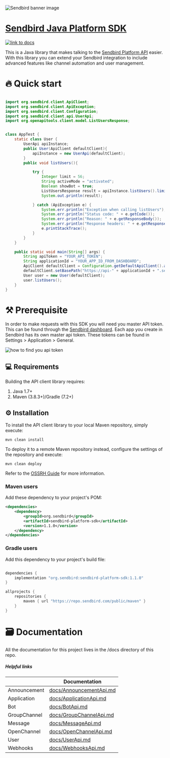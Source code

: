 ![Sendbird banner image](http://ww1.prweb.com/prfiles/2021/09/14/18371217/Sendbird_Logo_RGB_lg.png)

# [Sendbird Java Platform SDK](https://sendbird.com/docs/chat/v3/platform-api/getting-started/prepare-to-use-api)


[![link to docs](https://img.shields.io/badge/SDK-docs-green)](/docs)

This is a Java library that makes talking to the [Sendbird Platform API](https://sendbird.com/docs/chat/v3/platform-api/getting-started/prepare-to-use-api) easier. With this library you can extend your Sendbird integration to include advanced features like channel automation and user management.

# 🔥 Quick start

```java

import org.sendbird.client.ApiClient;
import org.sendbird.client.ApiException;
import org.sendbird.client.Configuration;
import org.sendbird.client.api.UserApi;
import org.openapitools.client.model.ListUsersResponse;


class AppTest {
    static class User {
        UserApi apiInstance;
        public User(ApiClient defaultClient){
            apiInstance = new UserApi(defaultClient);
        }
        public void listUsers(){

            try {
                Integer limit = 56;
                String activeMode = "activated";
                Boolean showBot = true;
                ListUsersResponse result = apiInstance.listUsers().limit(limit).activeMode(activeMode).execute();
                System.out.println(result);

            } catch (ApiException e) {
                System.err.println("Exception when calling listUsers");
                System.err.println("Status code: " + e.getCode());
                System.err.println("Reason: " + e.getResponseBody());
                System.err.println("Response headers: " + e.getResponseHeaders());
                e.printStackTrace();
            }
        }
    }

    public static void main(String[] args) {
        String apiToken = "YOUR_API_TOKEN";
        String applicationId = "YOUR_APP_ID_FROM_DASHBOARD";
        ApiClient defaultClient = Configuration.getDefaultApiClient().addDefaultHeader("Api-Token", apiToken);
        defaultClient.setBasePath("https://api-" + applicationId + ".sendbird.com");
        User user = new User(defaultClient);
        user.listUsers();
    }
}

```

# ⚒️ Prerequisite
In order to make requests with this SDK you will need you master API token. This can be found through the [Sendbird dashboard](https://dashboard.sendbird.com/).  Each app you create in Sendbird has its own master api token. These tokens can be found in Settings > Application > General.

![how to find you api token](https://i.imgur.com/0YMKtpX.png)

## 💻 Requirements

Building the API client library requires:
1. Java 1.7+
2. Maven (3.8.3+)/Gradle (7.2+)

## ⚙️ Installation

To install the API client library to your local Maven repository, simply execute:

```shell
mvn clean install
```

To deploy it to a remote Maven repository instead, configure the settings of the repository and execute:

```shell
mvn clean deploy
```

Refer to the [OSSRH Guide](http://central.sonatype.org/pages/ossrh-guide.html) for more information.

### Maven users

Add these dependency to your project's POM:

```xml
<dependencies>
    <dependency>
        <groupId>org.sendbird</groupId>
        <artifactId>sendbird-platform-sdk</artifactId>
        <version>1.1.0</version>
    </dependency>
</dependencies>
```

### Gradle users

Add this dependency to your project's build file:

```groovy

dependencies {
    implementation "org.sendbird:sendbird-platform-sdk:1.1.0"
}

allprojects {
    repositories {
        maven { url "https://repo.sendbird.com/public/maven" }
    }
}
```





# 🗃️ Documentation 
All the documentation for this project lives in the /docs directory of this repo. 

##### Helpful links

|       | Documentation |
| ----------- | ----------- |
| Announcement   | [docs/AnnouncementApi.md](docs/AnnouncementApi.md)|
| Application | [docs/ApplicationApi.md](docs/ApplicationApi.md)  |
| Bot | [docs/BotApi.md](docs/BotApi.md)  |
| GroupChannel | [docs/GroupChannelApi.md](docs/GroupChannelApi.md)  |
| Message | [docs/MessageApi.md](docs/MessageApi.md)  |
| OpenChannel | [docs/OpenChannelApi.md ](docs/OpenChannelApi.md)  |
| User | [docs/UserApi.md](docs/UserApi.md)  |
| Webhooks | [docs/WebhooksApi.md](docs/WebhooksApi.md)  |


